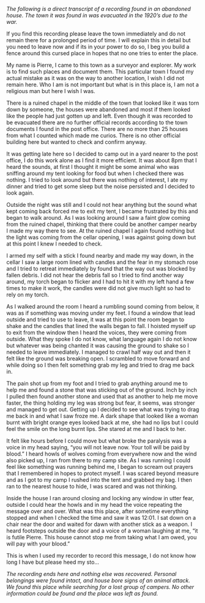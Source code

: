 *The following is a direct transcript of a recording found in an abandoned house. The town it was found in was evacuated in the 1920’s due to the war.*

If you find this recording please leave the town immediately and do not remain there for a prolonged period of time. I will explain this in detail but you need to leave now and if its in your power to do so, I beg you build a fence around this cursed place in hopes that no one tries to enter the place.

My name is Pierre, I came to this town as a surveyor and explorer. My work is to find such places and document them. This particular town I found my actual mistake as it was on the way to another location, I wish I did not remain here. Who I am is not important but what is in this place is, I am not a religious man but here I wish I was.

There is a ruined chapel in the middle of the town that looked like it was torn down by someone, the houses were abandoned and most if them looked like the people had just gotten up and left. Even though it was recorded to be evacuated there are no further official records according to the town documents I found in the post office. There are no more than 25 houses from what I counted which made me curios. There is no other official building here but wanted to check and confirm anyway.

It was getting late here so I decided to camp out in a yard nearer to the post office, I do this work alone as I find it more efficient. It was about 8pm that I heard the sounds, at first I thought it might be some animal who was sniffing around my tent looking for food but when I checked there was nothing. I tried to look around but there was nothing of interest, I ate my dinner and tried to get some sleep but the noise persisted and I decided to look again.

Outside the night was still and I could not hear anything but the sound what kept coming back forced me to exit my tent, I became frustrated by this and began to walk around. As I was looking around I saw a faint glow coming from the ruined chapel, thinking that there could be another camper nearby I made my way there to see. At the ruined chapel I again found nothing but the light was coming from the cellar opening, I was against going down but at this point I knew I needed to check.

I armed my self with a stick I found nearby and made my way down, in the cellar I saw a large room lined with candles and the fear in my stomach rose and I tried to retreat immediately by found that the way out was blocked by fallen debris. I did not hear the debris fall so I tried to find another way around, my torch began to flicker and I had to hit it with my left hand a few times to make it work, the candles were did not give much light so had to rely on my torch.

As I walked around the room I heard a rumbling sound coming from below, it was as if something was moving under my feet. I found a window that lead outside and tried to use to leave, it was at this point the room began to shake and the candles that lined the walls began to fall. I hoisted myself up to exit from the window then I heard the voices, they were coming from outside. What they spoke I do not know, what language again I do not know but whatever was being chanted it was causing the ground to shake so I needed to leave immediately. I managed to crawl half way out and then it felt like the ground was breaking open. I scrambled to move forward and while doing so I then felt something grab my leg and tried to drag me back in.

The pain shot up from my foot and I tried to grab anything around me to help me and found a stone that was sticking out of the ground. Inch by inch I pulled then found another stone and used that as another to help me move faster, the thing holding my leg was strong but fear, it seems, was stronger and managed to get out. Getting up I decided to see what was trying to drag me back in and what I saw froze me. A dark shape that looked like a woman burnt with bright orange eyes looked back at me, she had no lips but I could feel the smile on the long burnt lips. She stared at me and I back to her.

It felt like hours before I could move but what broke the paralysis was a voice in my head saying, “you will not leave now. Your toll will be paid by blood.” I heard howls of wolves coming from everywhere now and the wind also picked up, I ran from there to my camp site. As I was running I could feel like something was running behind me, I began to scream out prayers that I remembered in hopes to protect myself. I was scared beyond measure and as I got to my camp I rushed into the tent and grabbed my bag. I then ran to the nearest house to hide, I was scared and was not thinking.

Inside the house I ran around closing and locking any window in utter fear, outside I could hear the howls and in my head the voice repeating the message over and over. What was this place, after sometime everything stopped and when I checked the time and saw it was 12:01. I sat down on a chair near the door and waited for dawn with another stick as a weapon. I heard footsteps outside the door and a voice of a woman laughing at me, “it is futile Pierre. This house cannot stop me from taking what I am owed, you will pay with your blood.”

This is when I used my recorder to record this message, I do not know how long I have but please heed my sto…

*The recording ends here and nothing else was recovered. Personal belongings were found intact, and house bore signs of an animal attack. We found this place while searching for a lost group of campers. No other information could be found and the place was left as found.*